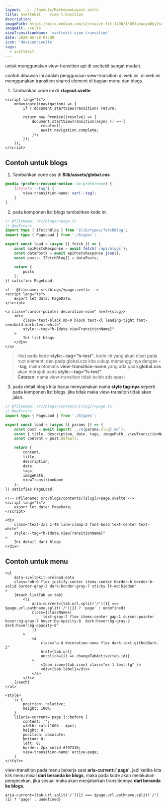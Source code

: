 ```yaml
---
layout: ../../layouts/MarkdownLayout.astro
title: Sveltekit -  view transition
description:
imagePath: https://miro.medium.com/v2/resize:fit:1400/1*G9fzmaoymDGy7scbkgpC7A.png
imageAlt: svelte
viewTransitionName: 'sveltekit-view-transition'
date: 2024-05-28 07:00
icon: 'devicon:svelte'
tags:
  - sveltekit
---
```


untuk menggunakan view-transition api di sveltekit sangat mudah.

contoh dibawah ini adalah penggunaan view-transition di web ini.
di web ini menggunakan transition shared element di bagian menu dan blogs.

1. Tambahkan code ini di **+layout.svelte**

```svelte
<script lang="ts">
	onNavigate((navigation) => {
		if (!document.startViewTransition) return;

		return new Promise((resolve) => {
			document.startViewTransition(async () => {
				resolve();
				await navigation.complete;
			});
		});
	});
</script>
```

## Contoh untuk blogs

1. Tambahkan code css di **$lib/assets/global.css**

```css
@media (prefers-reduced-motion: no-preference) {
	[style*='--tag'] {
		view-transition-name: var(--tag);
	}
}
```

2. pada komponen list blogs tambahkan kode ini

```ts
// @filename: src/blogs/+page.ts
// @noErrors
import type { IFetchBlog } from '$lib/types/fetchBlog';
import type { PageLoad } from './$types';

export const load = (async ({ fetch }) => {
	const apiPostsResponse = await fetch(`/api/blogs`);
	const dataPosts = await apiPostsResponse.json();
	const posts: IFetchBlog[] = dataPosts;

	return {
		posts
	};
}) satisfies PageLoad;
```

```svelte
<!-- @filename: src/blogs/+page.svelte -->
<script lang="ts">
	export let data: PageData;
</script>

<a class="cursor-pointer decoration-none" href={slug}>
	<div
		class="text-black mb-0 block text-xl leading-tight font-semibold dark:text-white"
		style:--tag="h-{data.viewTransitionName}"
	>
		Ini list blogs
	</div>
</a>
```

> lihat pada kode **style:--tag="h-test"**, kode ini yang akan diset pada root element, dan pada global.css kita cukup memanggilnya dengan **--tag**, maka otomatis **view-transition-name** yang ada pada **global.css** akan merujuk pada **style:--tag="h-test"**. <br> **Catatan:** nama view-transition tidak boleh ada spasi

3. pada detail blogs kita harus menyamakan nama **style tag-nya** seperti pada komponen list blogs. jika tidak maka view-transiton tidak akan jalan.

```ts
// @filename: src/blogs/contents/[slug]/+page.ts
// @noErrors
import type { PageLoad } from './$types';

export const load = (async ({ params }) => {
	const post = await import(`../${params.slug}.md`);
	const { title, description, date, tags, imagePath, viewTransitionName } = post.metadata;
	const content = post.default;

	return {
		content,
		title,
		description,
		date,
		tags,
		imagePath,
		viewTransitionName
	};
}) satisfies PageLoad;
```

```svelte
<!-- @filename: src/blogs/contents/[slug]/+page.svelte -->
<script lang="ts">
	export let data: PageData;
</script>

<div
	class="text-3xl z-40 line-clamp-2 font-bold text-center text-white"
	style:--tag="h-{data.viewTransitionName}"
>
	Ini detail dari blogs
</div>
```

## Contoh untuk menu

```svelte
<ul
	data-sveltekit-preload-data
	class="mb-0 flex justify-center items-center border-b border-b-solid border-gray-3 dark:border-gray-7 sticky lt-md:hidden"
>
	{#each listTab as tab}
		<li
			aria-current={tab.url.split('/')[1] === $page.url.pathname.split('/')[1] ? 'page' : undefined}
			class={classNames(
				'text-gray-7 flex items-center gap-1 cursor-pointer hover:bg-gray-7 hover:bg-opacity-8  dark:hover:bg-gray-2 dark:hover:bg-opacity-8'
			)}
		>
			<a
				class="p-4 decoration-none flex dark:text-githubDark-2"
				href={tab.url}
				on:click={() => changeTabActive(tab.id)}
			>
				<Icon icon={tab.icon} class="mr-1 text-lg" />
				<div>{tab.label}</div>
			</a>
		</li>
	{/each}
</ul>

<style>
	li {
		position: relative;
		height: 100%;
	}
	li[aria-current='page']::before {
		content: '';
		width: calc(100% - 4px);
		height: 0;
		position: absolute;
		bottom: 0;
		left: 0;
		border: 2px solid #f97316;
		view-transition-name: active-page;
	}
</style>
```

view-transition pada menu bekerja saat **aria-current='page'**. jadi ketika kita klik menu misal **dari beranda ke blogs**, maka pada kode akan melakukan pengecekan, jika sesuai maka akan menjalankan transitionnya **dari beranda ke blogs**.

```svelte
aria-current={tab.url.split('/')[1] === $page.url.pathname.split('/')[1] ? 'page' : undefined}
```
